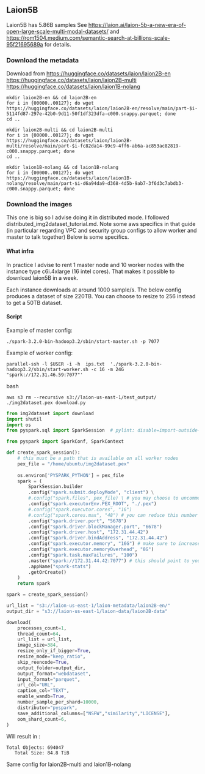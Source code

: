 ## Laion5B

Laion5B has 5.86B samples
See https://laion.ai/laion-5b-a-new-era-of-open-large-scale-multi-modal-datasets/ and https://rom1504.medium.com/semantic-search-at-billions-scale-95f21695689a for details. 

### Download the metadata

Download from https://huggingface.co/datasets/laion/laion2B-en https://huggingface.co/datasets/laion/laion2B-multi https://huggingface.co/datasets/laion/laion1B-nolang

```
mkdir laion2B-en && cd laion2B-en
for i in {00000..00127}; do wget https://huggingface.co/datasets/laion/laion2B-en/resolve/main/part-$i-5114fd87-297e-42b0-9d11-50f1df323dfa-c000.snappy.parquet; done
cd ..
```

```
mkdir laion2B-multi && cd laion2B-multi
for i in {00000..00127}; do wget https://huggingface.co/datasets/laion/laion2B-multi/resolve/main/part-$i-fc82da14-99c9-4ff6-ab6a-ac853ac82819-c000.snappy.parquet; done
cd ..
```

```
mkdir laion1B-nolang && cd laion1B-nolang
for i in {00000..00127}; do wget https://huggingface.co/datasets/laion/laion1B-nolang/resolve/main/part-$i-d6a94da9-d368-4d5b-9ab7-3f6d3c7abdb3-c000.snappy.parquet; done
```


### Download the images

This one is big so I advise doing it in distributed mode. I followed distributed_img2dataset_tutorial.md.
Note some aws specifics in that guide (in particular regarding VPC and security group configs to allow worker and master to talk together)
Below is some specifics.

#### What infra

In practice I advise to rent 1 master node and 10 worker nodes with the instance type c6i.4xlarge (16 intel cores).
That makes it possible to download laion5B in a week.

Each instance downloads at around 1000 sample/s.
The below config produces a dataset of size 220TB. You can choose to resize to 256 instead to get a 50TB dataset.

#### Script

Example of master config:
```
./spark-3.2.0-bin-hadoop3.2/sbin/start-master.sh -p 7077
```

Example of worker config:
```
parallel-ssh -l $USER -i -h  ips.txt  './spark-3.2.0-bin-hadoop3.2/sbin/start-worker.sh -c 16 -m 24G "spark://172.31.46.59:7077"'
```

bash
```
aws s3 rm --recursive s3://laion-us-east-1/test_output/
./img2dataset.pex download.py
```


```python
from img2dataset import download
import shutil
import os
from pyspark.sql import SparkSession  # pylint: disable=import-outside-toplevel

from pyspark import SparkConf, SparkContext

def create_spark_session():
    # this must be a path that is available on all worker nodes
    pex_file = "/home/ubuntu/img2dataset.pex"
    
    os.environ['PYSPARK_PYTHON'] = pex_file
    spark = (
        SparkSession.builder
        .config("spark.submit.deployMode", "client") \
        #.config("spark.files", pex_file) \ # you may choose to uncomment this option if you want spark to automatically download the pex file, but it may be slow
        .config("spark.executorEnv.PEX_ROOT", "./.pex")
        #.config("spark.executor.cores", "16")
        #.config("spark.cores.max", "48") # you can reduce this number if you want to use only some cores ; if you're using yarn the option name is different, check spark doc
        .config("spark.driver.port", "5678")
        .config("spark.driver.blockManager.port", "6678")
        .config("spark.driver.host", "172.31.44.42")
        .config("spark.driver.bindAddress", "172.31.44.42")
        .config("spark.executor.memory", "16G") # make sure to increase this if you're using more cores per executor
        .config("spark.executor.memoryOverhead", "8G")
        .config("spark.task.maxFailures", "100")
        .master("spark://172.31.44.42:7077") # this should point to your master node, if using the tunnelling version, keep this to localhost
        .appName("spark-stats")
        .getOrCreate()
    )
    return spark

spark = create_spark_session()

url_list = "s3://laion-us-east-1/laion-metadata/laion2B-en/"
output_dir = "s3://laion-us-east-1/laion-data/laion2B-data"

download(
    processes_count=1,
    thread_count=64,
    url_list = url_list,
    image_size=384,
    resize_only_if_bigger=True,
    resize_mode="keep_ratio",
    skip_reencode=True,
    output_folder=output_dir,
    output_format="webdataset",
    input_format="parquet",
    url_col="URL",
    caption_col="TEXT",
    enable_wandb=True,
    number_sample_per_shard=10000,
    distributor="pyspark",
    save_additional_columns=["NSFW","similarity","LICENSE"],
    oom_shard_count=6,
)
```

Will result in :
```
Total Objects: 694047
   Total Size: 84.8 TiB
```

Same config for laion2B-multi and laion1B-nolang
